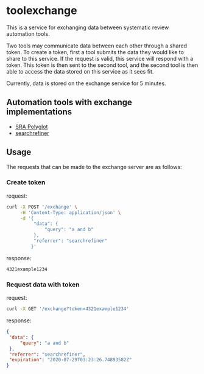 # toolexchange

This is a service for exchanging data between systematic review automation tools.

Two tools may communicate data between each other through a shared token. 
To create a token, first a tool submits the data they would like to share to this service. 
If the request is valid, this service will respond with a token. 
This token is then sent to the second tool, and the second tool is then able to access the data stored on this service as it sees fit.

Currently, data is stored on the exchange service for 5 minutes.

## Automation tools with exchange implementations

 - [SRA Polyglot](https://sr-accelerator.com/#/polyglot)
 - [searchrefiner](https://ielab.io/searchrefiner/)

## Usage

The requests that can be made to the exchange server are as follows:

### Create token

request:

```bash
curl -X POST '/exchange' \
     -H 'Content-Type: application/json' \
     -d '{
          "data": {
              "query": "a and b"
          }, 
          "referrer": "searchrefiner"
         }'
```

response:

```
4321example1234
```

### Request data with token

request:

```bash
curl -X GET '/exchange?token=4321example1234'
```

response:

```json
{
 "data": {
     "query": "a and b"
 }, 
 "referrer": "searchrefiner",
 "expiration": "2020-07-29T03:23:26.74893582Z"
}
```
